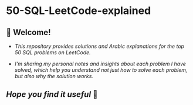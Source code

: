 # 50-SQL-LeetCode-explained
## 👋 Welcome!

- _This repository provides solutions and Arabic explanations for the top 50 SQL problems on LeetCode._

- _I'm sharing my personal notes and insights about each problem I have solved, which help you understand not just how to solve each problem, but also why the solution works._

## *Hope you find it useful* 💖
